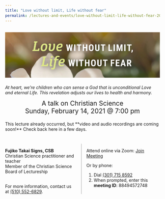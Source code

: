 ```yaml
---
title: "Love without limit, Life without fear"
permalink: /lectures-and-events/love-without-limit-life-without-fear-2021/
---
```


<article markdown="1">

<h1><img alt="Love without limit, Life without fear" src="/media/lecture2021/banner.jpg" class="home-image"></h1>

<div class="home-image-caption" markdown="1">

*At heart, we’re children who can sense a God that is unconditional Love and
eternal Life. This revelation adjusts our lives to health and harmony.*

</div>

<div style="font-size: 1.5em; text-align: center">
A talk on Christian Science<br>
<time datetime="2021-02-14T19:00:00.000-0800">Sunday, February 14, 2021 @ 7:00 pm</time>
</div>

<p class="highlight-box" style="margin-top: 1em; padding-top: 0.5em; padding-bottom: 0.5em" markdown="1">
This lecture already occurred, but **video and audio recordings are coming soon!** Check back here in a few days.
</p>

<div class="columns" style="margin-top: 2rem">

<div markdown="1">

**Fujiko Takai Signs, CSB**  
Christian Science practitioner and teacher  
Member of the Christian Science Board of Lectureship

<br>
For more information, contact us at <a href="tel:+15105526829">(510) 552-6829</a>.

</div>

<div markdown="1" style="border-left: 1px solid #a0a0a0; padding-left: 1rem">

Attend online via Zoom: <a class="button" href="https://www.zoom.us/j/88494572748" rel="external" target="_blank">Join Meeting</a>

Or by phone:
1. Dial <a class="blue" href="tel:+13017158592">(301) 715 8592</a>
2. When prompted, enter this **meeting ID**: <span class="meeting-id"><span>884</span><span>9457</span>2748</span>

</div>

</div>

</article>
